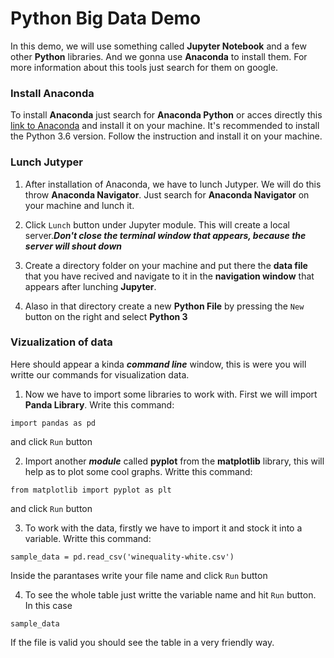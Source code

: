# Python Big Data Demo

In this demo, we will use something called **Jupyter Notebook** and a few other **Python** libraries. And we gonna use **Anaconda** to install them. For more information about this tools just search for them on google.

### Install Anaconda
To install **Anaconda** just search for **Anaconda Python** or acces directly this [link to Anaconda](https://anaconda.org/) and install it on your machine. It's recommended to install the Python 3.6 version. Follow the instruction and install it on your machine.

### Lunch Jutyper
1. After installation of Anaconda, we have to lunch Jutyper. We will do this throw **Anaconda Navigator**. Just search for **Anaconda Navigator** on your machine and lunch it.

2. Click `Lunch` button under Jupyter module. This will create a local server.***Don't close the terminal window that appears, because the server will shout down***

3. Create a directory folder on your machine and put there the **data file** that you have recived and navigate to it in the **navigation window** that appears after lunching **Jupyter**.

4. Alaso in that directory create a new **Python File** by pressing the `New` button on the right and select **Python 3**

### Vizualization of data
Here should appear a kinda ***command line*** window, this is were you will writte our commands for visualization data.

1. Now we have to import some libraries to work with. First we will import **Panda Library**. Write this command:
```
import pandas as pd
```
and click `Run` button

2. Import another ***module*** called **pyplot** from the **matplotlib** library, this will help as to plot some cool graphs. Writte this command:
```
from matplotlib import pyplot as plt
```
and click `Run` button

3. To work with the data, firstly we have to import it and stock it into a variable. Writte this command:
```
sample_data = pd.read_csv('winequality-white.csv')
```
Inside the parantases write your file name and click `Run` button

4. To see the whole table just writte the variable name and hit `Run` button. In this case
```
sample_data
```
If the file is valid you should see the table in a very friendly way.
